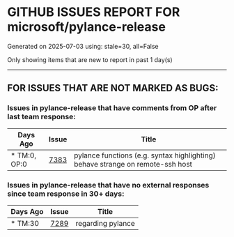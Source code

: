 
# GITHUB ISSUES REPORT FOR microsoft/pylance-release


Generated on 2025-07-03 using: stale=30, all=False


Only showing items that are new to report in past 1 day(s)


---

## FOR ISSUES THAT ARE NOT MARKED AS BUGS:


### Issues in pylance-release that have comments from OP after last team response:

| Days Ago | Issue | Title |
| --- | --- | --- |
 | \* TM:0, OP:0  |[7383](https://github.com/microsoft/pylance-release/issues/7383 "pylance functions (e.g. syntax highlighting) behave strange on remote-ssh host")  |pylance functions (e.g. syntax highlighting) behave strange on remote-ssh host |

### Issues in pylance-release that have no external responses since team response in 30+ days:

| Days Ago | Issue | Title |
| --- | --- | --- |
 | \* TM:30  |[7289](https://github.com/microsoft/pylance-release/issues/7289 "regarding pylance")  |regarding pylance |




















